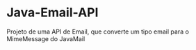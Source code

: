 # Java-Email-API
 Projeto de uma API de Email, que converte um tipo email para o MimeMessage do JavaMail

